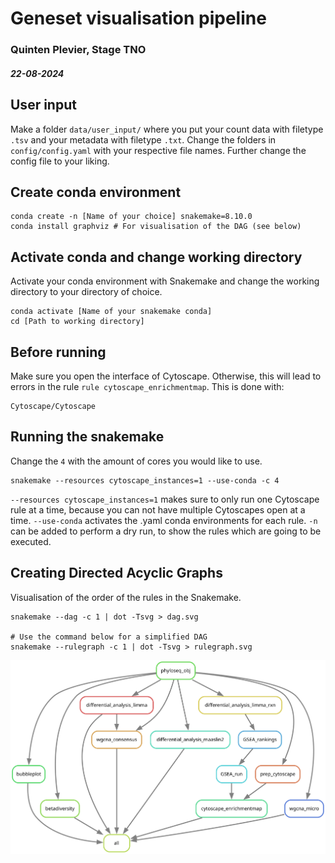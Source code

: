 # Geneset visualisation pipeline
### Quinten Plevier, Stage TNO
##### 22-08-2024

## User input
Make a folder `data/user_input/` where you put your count data with filetype `.tsv` and your metadata with filetype `.txt`. Change the folders in `config/config.yaml` with your respective file names. Further change the config file to your liking. 

## Create conda environment
```shell
conda create -n [Name of your choice] snakemake=8.10.0
conda install graphviz # For visualisation of the DAG (see below)
```

## Activate conda and change working directory
Activate your conda environment with Snakemake and change the working directory to your directory of choice.
```shell
conda activate [Name of your snakemake conda]
cd [Path to working directory]
```

## Before running
Make sure you open the interface of Cytoscape. Otherwise, this will lead to errors in the rule `rule cytoscape_enrichmentmap`. This is done with:
```shell
Cytoscape/Cytoscape
```

## Running the snakemake
Change the `4` with the amount of cores you would like to use.
```shell
snakemake --resources cytoscape_instances=1 --use-conda -c 4
```
`--resources cytoscape_instances=1` makes sure to only run one Cytoscape rule at a time, because you can not have multiple Cytoscapes open at a time. `--use-conda` activates the .yaml conda environments for each rule. `-n` can be added to perform a dry run, to show the rules which are going to be executed.

## Creating Directed Acyclic Graphs
Visualisation of the order of the rules in the Snakemake.
```shell
snakemake --dag -c 1 | dot -Tsvg > dag.svg

# Use the command below for a simplified DAG
snakemake --rulegraph -c 1 | dot -Tsvg > rulegraph.svg
```

![rulegraph.svg](rulegraph.svg)